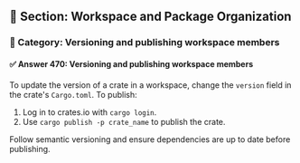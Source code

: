 ## 📘 Section: Workspace and Package Organization
### 🔹 Category: Versioning and publishing workspace members
#### ✅ Answer 470: Versioning and publishing workspace members

To update the version of a crate in a workspace, change the `version` field in the crate's `Cargo.toml`. To publish:

1. Log in to crates.io with `cargo login`.
2. Use `cargo publish -p crate_name` to publish the crate.

Follow semantic versioning and ensure dependencies are up to date before publishing.

